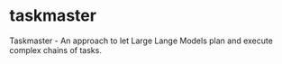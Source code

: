 # taskmaster
Taskmaster - An approach to let Large Lange Models plan and execute complex chains of tasks.
